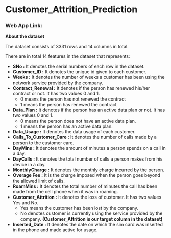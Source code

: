 # Customer_Attrition_Prediction

### Web App Link: 

**About the dataset**

The dataset consists of 3331 rows and 14 columns in total.

There are in total 14 features in the dataset that represents:

- **SNo :** It denotes the serial numbers of each row in the dataset.
-  **Customer_ID :** It denotes the unique id given to each customer.
- **Weeks :** It denotes the number of weeks a customer has been using the network service provided by the company.
- **Contract_Renewal :** It denotes if the person has renewed his/her contract or not. It has two values 0 and 1.
    - 0 means the person has not renewed the contract
    - 1 means the person has renewed the contract
- **Data_Plan :** It denotes if the person has an active data plan or not. It has two values 0 and 1.
    - 0 means the person does not have an active data plan.
    - 1 means the person has an active data plan.
- **Data_Usage :** It denotes the data usage of each customer.
- **Calls_To_Customer_Care :** It denotes the number of calls made by a person to the customer care.
- **DayMins :** It denotes the amount of minutes a person spends on a call in a day.
- **DayCalls :** It denotes the total number of calls a person makes from his device in a day.
- **MonthlyCharge :** It denotes the monthly charge incurred by the person.
- **Overage Fee :** It is the charge imposed when the person goes beyond the allowed limit of calls.
- **RoamMins :** It denotes the total number of minutes the call has been made from the cell phone when it was in roaming.
- **Customer_Attrition :** It denotes the loss of customer. It has two values Yes and No.
    - Yes means the customer has been lost by the company.
    - No denotes customer is currently using the service provided by the company.
    **(Customer_Attrition is our target column in the dataset)**
- **Inserted_Date :** It denotes the date on which the sim card was inserted in the phone and made active for usage.
